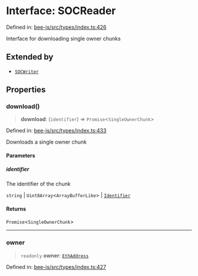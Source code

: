 # Interface: SOCReader

Defined in: [bee-js/src/types/index.ts:426](https://github.com/ethersphere/bee-js/blob/3abbe2b1b264d6b586511a56e93badb2236bd09d/src/types/index.ts#L426)

Interface for downloading single owner chunks

## Extended by

- [`SOCWriter`](SOCWriter.md)

## Properties

### download()

> **download**: (`identifier`) => `Promise`\<`SingleOwnerChunk`\>

Defined in: [bee-js/src/types/index.ts:433](https://github.com/ethersphere/bee-js/blob/3abbe2b1b264d6b586511a56e93badb2236bd09d/src/types/index.ts#L433)

Downloads a single owner chunk

#### Parameters

##### identifier

The identifier of the chunk

`string` | `Uint8Array`\<`ArrayBufferLike`\> | [`Identifier`](../classes/Identifier.md)

#### Returns

`Promise`\<`SingleOwnerChunk`\>

***

### owner

> `readonly` **owner**: [`EthAddress`](../classes/EthAddress.md)

Defined in: [bee-js/src/types/index.ts:427](https://github.com/ethersphere/bee-js/blob/3abbe2b1b264d6b586511a56e93badb2236bd09d/src/types/index.ts#L427)
